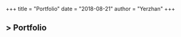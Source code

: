 +++
title = "Portfolio"
date = "2018-08-21"
author = "Yerzhan"
+++

<h2>> Portfolio<span class="logo__cursor" style="width: 3px; height: 1.625rem;"></span></h2>